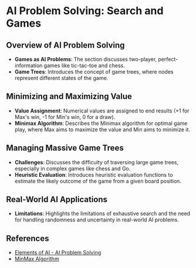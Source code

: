 
# AI Problem Solving: Search and Games

## Overview of AI Problem Solving
- **Games as AI Problems**: The section discusses two-player, perfect-information games like tic-tac-toe and chess.
- **Game Trees**: Introduces the concept of game trees, where nodes represent different states of the game.

## Minimizing and Maximizing Value
- **Value Assignment**: Numerical values are assigned to end results (+1 for Max's win, -1 for Min's win, 0 for a draw).
- **Minimax Algorithm**: Describes the Minimax algorithm for optimal game play, where Max aims to maximize the value and Min aims to minimize it.

## Managing Massive Game Trees
- **Challenges**: Discusses the difficulty of traversing large game trees, especially in complex games like chess and Go.
- **Heuristic Evaluation**: Introduces heuristic evaluation functions to estimate the likely outcome of the game from a given board position.

## Real-World AI Applications
- **Limitations**: Highlights the limitations of exhaustive search and the need for handling randomness and uncertainty in real-world AI problems.

## References
- [Elements of AI - AI Problem Solving](https://course.elementsofai.com/2/3)
- [MinMax Algorithm](https://en.wikipedia.org/wiki/Minimax#Minimax_algorithm_with_alternate_moves)
